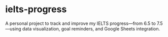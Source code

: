 # ielts-progress
A personal project to track and improve my IELTS progress—from 6.5 to 7.5—using data visualization, goal reminders, and Google Sheets integration.
